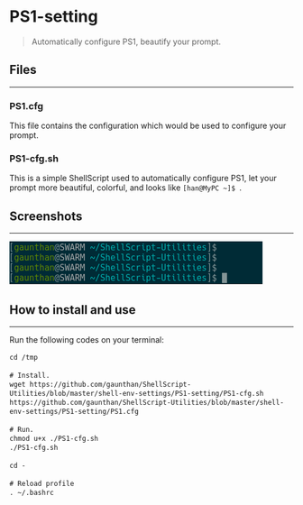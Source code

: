 # PS1-setting
> Automatically configure PS1, beautify your prompt.  

## Files
---

### PS1.cfg
This file contains the configuration which would be used to configure your prompt.
 
### PS1-cfg.sh
This is a simple ShellScript used to automatically configure PS1, let your prompt more beautiful, colorful, and looks like `[han@MyPC ~]$ `.

## Screenshots
---

![](./Screenshot-1.png)


## How to install and use
---

Run the following codes on your terminal:
	
	cd /tmp

	# Install.
	wget https://github.com/gaunthan/ShellScript-Utilities/blob/master/shell-env-settings/PS1-setting/PS1-cfg.sh https://github.com/gaunthan/ShellScript-Utilities/blob/master/shell-env-settings/PS1-setting/PS1.cfg
		
	# Run.
	chmod u+x ./PS1-cfg.sh
	./PS1-cfg.sh
	
	cd -

	# Reload profile	
	. ~/.bashrc

